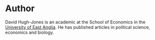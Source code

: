 
# Author

David Hugh-Jones is an academic at the School of Economics in the
[University of East Anglia](https://www.uea.ac.uk). He has published articles
in political science, economics and biology.
